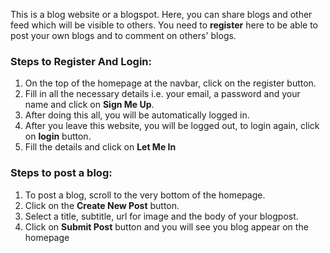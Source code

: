 This is a blog website or a blogspot. Here, you can share blogs and other feed which will be visible to others.
You need to __register__ here to be able to post your own blogs and to comment on others' blogs.
### Steps to Register And Login:
<ol>
  <li>On the top of the homepage at the navbar, click on the register button.</li>
  <li>Fill in all the necessary details i.e. your email, a password and your name and click on <strong>Sign Me Up</strong>.</li>
  <li>After doing this all, you will be automatically logged in.</li>
  <li>After you leave this website, you will be logged out, to login again, click on <strong>login</strong> button.</li>
  <li>Fill the details and click on <strong>Let Me In</strong></li>
</ol>

### Steps to post a blog:
<ol>
  <li>To post a blog, scroll to the very bottom of the homepage.</li>
  <li>Click on the <strong>Create New Post</strong> button.</li>
  <li>Select a title, subtitle, url for image and the body of your blogpost.</li>
  <li>Click on <strong>Submit Post</strong> button and you will see you blog appear on the homepage</li>
</ol>
